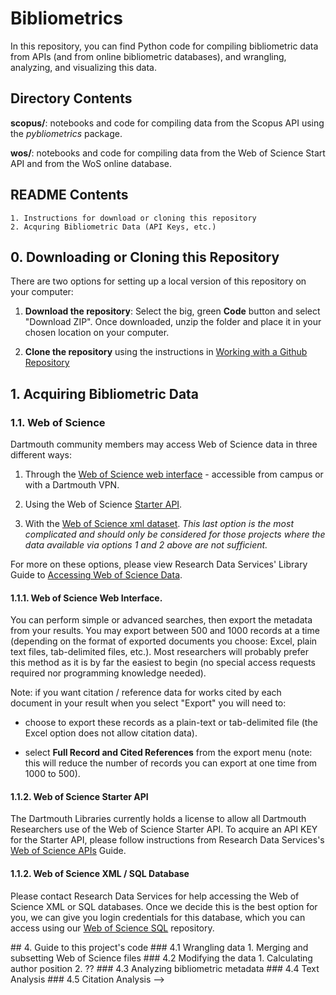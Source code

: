 # Bibliometrics

In this repository, you can find Python code for compiling bibliometric data from APIs (and from online bibliometric databases), and wrangling, analyzing, and visualizing this data.

## Directory Contents

**scopus/**: notebooks and code for compiling data from the Scopus API using the *pybliometrics* package.

**wos/**: notebooks and code for compiling data from the Web of Science Start API and from the WoS online database.

## README Contents

```
1. Instructions for download or cloning this repository
2. Acquring Bibliometric Data (API Keys, etc.)

```
<!--4. Guide to this project's code
    a. Wrangling data
    b. Modifying the data
    c. Metadata analysis
    d. Text Analysis
    e. Citation Analysis
    -->

## 0. Downloading or Cloning this Repository

There are two options for setting up a local version of this repository on your computer:

1. **Download the repository**: Select the big, green **Code** button and select "Download ZIP". Once downloaded, unzip the folder and place it in your chosen location on your computer.

2. **Clone the repository** using the instructions in [Working with a Github Repository](working_with_github-repo.md)

## 1. Acquiring Bibliometric Data

### 1.1. Web of Science

Dartmouth community members may access Web of Science data in three different ways:

1. Through the [Web of Science web interface](https://www-webofscience-com.dartmouth.idm.oclc.org/wos/woscc/basic-search) - accessible from campus or with a Dartmouth VPN.

2. Using the Web of Science [Starter API](https://researchguides.dartmouth.edu/c.php?g=59725&p=9913657). 

3. With the [Web of Science xml dataset](https://dartmouth.libapps.com/libguides/admin_c.php?g=59725&p=9826962). *This last option is the most complicated and should only be considered for those projects where the data available via options 1 and 2 above are not sufficient.*

For more on these options, please view Research Data Services'  Library Guide to [Accessing Web of Science Data](https://researchguides.dartmouth.edu/c.php?g=59725&p=9910244).

#### 1.1.1. Web of Science Web Interface.

 You can perform simple or advanced searches, then export the metadata from your results. You may export between 500 and 1000 records at a time (depending on the format of exported documents you choose: Excel, plain text files, tab-delimited files, etc.). Most researchers will probably prefer this method as it is by far the easiest to begin (no special access requests required nor programming knowledge needed). 

 Note: if you want citation / reference data for works cited by each document in your result when you select "Export" you will need to:
 
 + choose to export these records as a plain-text or tab-delimited file (the Excel option does not allow citation data).
 
 + select **Full Record and Cited References** from the export menu (note: this will reduce the number of records you can export at one time from 1000 to 500).

 #### 1.1.2. Web of Science Starter API

The Dartmouth Libraries currently holds a license to allow all Dartmouth Researchers use of the Web of Science Starter API. To acquire an API KEY for the Starter API, please follow instructions from Research Data Services's [Web of Science APIs](https://researchguides.dartmouth.edu/c.php?g=59725&p=9913657) Guide.

#### 1.1.2. Web of Science XML / SQL Database

Please contact Research Data Services for help accessing the Web of Science XML or SQL databases. Once we decide this is the best option for you, we can give you login credentials for this database, which you can access using our [Web of Science SQL](https://github.com/Dartmouth-Libraries/web-of-science-sql) repository.

<!-->
## 4. Guide to this project's code

### 4.1 Wrangling data

1. Merging and subsetting Web of Science files


### 4.2 Modifying the data
1. Calculating author position
2. ??

### 4.3 Analyzing bibliometric metadata


### 4.4 Text Analysis


### 4.5 Citation Analysis
-->